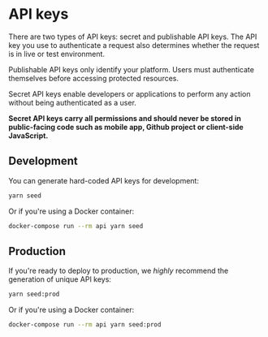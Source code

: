 # API keys

There are two types of API keys: secret and publishable API keys. The API key you use to authenticate a request also determines whether the request is in live or test environment.

Publishable API keys only identify your platform. Users must authenticate themselves before accessing protected resources.

Secret API keys enable developers or applications to perform any action without being authenticated as a user.

**Secret API keys carry all permissions and should never be stored in public-facing code such as mobile app, Github project or client-side JavaScript.**

## Development

You can generate hard-coded API keys for development:

```sh
yarn seed
```

Or if you're using a Docker container:

```sh
docker-compose run --rm api yarn seed
```

## Production

If you're ready to deploy to production, we *highly* recommend the generation of unique API keys:

```sh
yarn seed:prod
```

Or if you're using a Docker container:

```sh
docker-compose run --rm api yarn seed:prod
```
